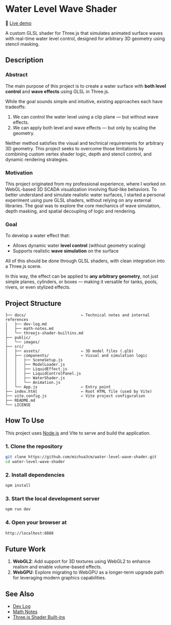 # Water Level Wave Shader

🔗 [Live demo](https://michua3cm.github.io/water-level-wave-shader/)

A custom GLSL shader for Three.js that simulates animated surface waves with real-time water level control, designed for arbitrary 3D geometry using stencil masking.

## Description

### Abstract

The main purpose of this project is to create a water surface with **both level control** and **wave effects** using GLSL in Three.js.

While the goal sounds simple and intuitive, existing approaches each have tradeoffs:

1. We can control the water level using a clip plane — but without wave effects.
2. We can apply both level and wave effects — but only by scaling the geometry.

Neither method satisfies the visual and technical requirements for arbitrary 3D geometry. This project seeks to overcome those limitations by combining custom vertex shader logic, depth and stencil control, and dynamic rendering strategies.

### Motivation

This project originated from my professional experience, where I worked on WebGL-based 3D SCADA visualization involving fluid-like behaviors. To better understand and simulate realistic water surfaces, I started a personal experiment using pure GLSL shaders, without relying on any external libraries. The goal was to explore the core mechanics of wave simulation, depth masking, and spatial decoupling of logic and rendering.

### Goal

To develop a water effect that:

- Allows dynamic water **level control** (without geometry scaling)
- Supports realistic **wave simulation** on the surface

All of this should be done through GLSL shaders, with clean integration into a Three.js scene.

In this way, the effect can be applied to **any arbitrary geometry**, not just simple planes, cylinders, or boxes — making it versatile for tanks, pools, rivers, or even stylized effects.

## Project Structure

```text
├── docs/                        ← Technical notes and internal references
│   ├── dev-log.md
│   ├── math-notes.md
│   └── threejs-shader-builtins.md
├── public/
│   └── images/
├── src/
│   ├── assets/                  ← 3D model files (.glb)
│   ├── components/              ← Visual and simulation logic
│   │   ├── SceneSetup.js
│   │   ├── ModelLoader.js
│   │   ├── LiquidEffect.js
│   │   ├── LiquidControlPanel.js
│   │   ├── WaterShader.js
│   │   └── Animation.js
│   └── App.js                   ← Entry point
├── index.html                   ← Root HTML file (used by Vite)
├── vite.config.js               ← Vite project configuration
├── README.md
└── LICENSE
```

## How To Use

This project uses [Node.js](https://nodejs.org/en) and Vite to serve and build the application.

### 1. Clone the repository

```bash
git clone https://github.com/michua3cm/water-level-wave-shader.git
cd water-level-wave-shader
```

### 2. Install dependencies

```bash
npm install
```

### 3. Start the local development server

```bash
npm run dev
```

### 4. Open your browser at

```bash
http://localhost:8888
```

## Future Work

1. **WebGL2**: Add support for 3D textures using WebGL2 to enhance realism and enable volume-based effects.
2. **WebGPU**: Explore migrating to WebGPU as a longer-term upgrade path for leveraging modern graphics capabilities.

## See Also

- [Dev Log](./docs/dev-log.md)
- [Math Notes](./docs/math-notes.md)
- [Three.js Shader Built-ins](./docs/threejs-shader-builtins.md)
